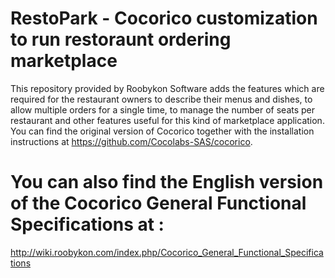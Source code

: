 # RestoPark - Cocorico customization to run restoraunt ordering marketplace

This repository provided by Roobykon Software adds the features which are required for the restaurant owners to describe their menus and dishes, to allow multiple orders for a single time, to manage the number of seats per restaurant and other features useful for this kind of marketplace application. You can find the original version of Cocorico together with the installation instructions at https://github.com/Cocolabs-SAS/cocorico.

# You can also find the English version of the Cocorico General Functional Specifications at :
http://wiki.roobykon.com/index.php/Cocorico_General_Functional_Specifications
